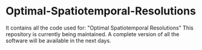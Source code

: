 # Optimal-Spatiotemporal-Resolutions
It contains all the code used for: "Optimal Spatiotemporal Resolutions"
This repository is currently being maintained. A complete version of all the software will be available in the next days.

